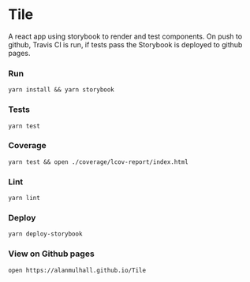 # Tile

A react app using storybook to render and test components.
On push to github, Travis CI is run, if tests pass the Storybook
is deployed to github pages.

### Run

```
yarn install && yarn storybook
```

### Tests

```
yarn test
```

### Coverage

```
yarn test && open ./coverage/lcov-report/index.html
```

### Lint

```
yarn lint
```

### Deploy

```
yarn deploy-storybook
```

### View on Github pages

```
open https://alanmulhall.github.io/Tile
```

